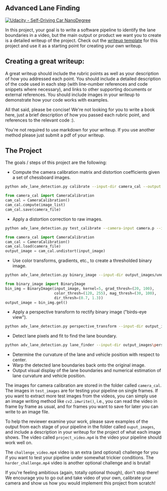 ## Advanced Lane Finding
[![Udacity - Self-Driving Car NanoDegree](https://s3.amazonaws.com/udacity-sdc/github/shield-carnd.svg)](http://www.udacity.com/drive)


In this project, your goal is to write a software pipeline to identify the lane boundaries in a video, but the main output or product we want you to create is a detailed writeup of the project.  Check out the [writeup template](https://github.com/udacity/CarND-Advanced-Lane-Lines/blob/master/writeup_template.md) for this project and use it as a starting point for creating your own writeup.  

Creating a great writeup:
---
A great writeup should include the rubric points as well as your description of how you addressed each point.  You should include a detailed description of the code used in each step (with line-number references and code snippets where necessary), and links to other supporting documents or external references.  You should include images in your writeup to demonstrate how your code works with examples.  

All that said, please be concise!  We're not looking for you to write a book here, just a brief description of how you passed each rubric point, and references to the relevant code :). 

You're not required to use markdown for your writeup.  If you use another method please just submit a pdf of your writeup.

The Project
---

The goals / steps of this project are the following:

* Compute the camera calibration matrix and distortion coefficients given a set of chessboard images.
```bash
python adv_lane_detection.py calibrate --input-dir camera_cal --output camera.p
```
```python
from camera_cal import CameraCalibration
cam_cal = CameraCalibration()
cam_cal.compute(image_list)
cam_cal.save(camera_file)
```
* Apply a distortion correction to raw images.
```bash
python adv_lane_detection.py test_calibrate --camera-input camera.p --input-dir test_images --output-dir output_images/undist
```
```python
from camera_cal import CameraCalibration
cam_cal = CameraCalibration()
cam_cal.load(camera_file)
output_image = cam_cal.undistort(input_image)
```
* Use color transforms, gradients, etc., to create a thresholded binary image.
```bash
python adv_lane_detection.py binary_image --input-dir output_images/undist --output-dir output_images/binary
```
```python
from binary_image import BinaryImage
bin_img = BinaryImage(input_image, kernel=5, grad_thresh=(20, 100),
                      color_thresh=(120, 255), mag_thresh=(30, 100),
                      dir_thresh=(0.7, 1.3))
output_image = bin_img.get()
```
* Apply a perspective transform to rectify binary image ("birds-eye view").
```bash
python adv_lane_detection.py perspective_transform --input-dir output_images\binary --output-dir output_images\perspective
```
* Detect lane pixels and fit to find the lane boundary.
```bash
python adv_lane_detection.py lane_finder --input-dir output_images\perspective --output-dir output_images\lanes
```
* Determine the curvature of the lane and vehicle position with respect to center.
* Warp the detected lane boundaries back onto the original image.
* Output visual display of the lane boundaries and numerical estimation of lane curvature and vehicle position.

The images for camera calibration are stored in the folder called `camera_cal`.  The images in `test_images` are for testing your pipeline on single frames.  If you want to extract more test images from the videos, you can simply use an image writing method like `cv2.imwrite()`, i.e., you can read the video in frame by frame as usual, and for frames you want to save for later you can write to an image file.  

To help the reviewer examine your work, please save examples of the output from each stage of your pipeline in the folder called `ouput_images`, and include a description in your writeup for the project of what each image shows.    The video called `project_video.mp4` is the video your pipeline should work well on.  

The `challenge_video.mp4` video is an extra (and optional) challenge for you if you want to test your pipeline under somewhat trickier conditions.  The `harder_challenge.mp4` video is another optional challenge and is brutal!

If you're feeling ambitious (again, totally optional though), don't stop there!  We encourage you to go out and take video of your own, calibrate your camera and show us how you would implement this project from scratch!
